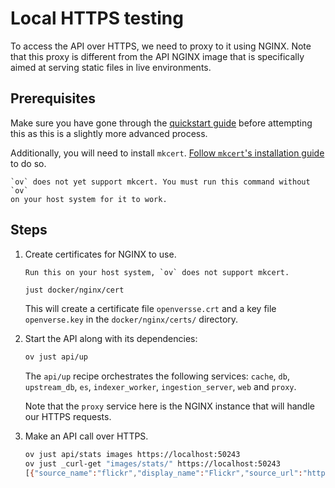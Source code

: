 # Local HTTPS testing

To access the API over HTTPS, we need to proxy to it using NGINX. Note that this
proxy is different from the API NGINX image that is specifically aimed at
serving static files in live environments.

## Prerequisites

Make sure you have gone through the
[quickstart guide](/api/guides/quickstart.md) before attempting this as this is
a slightly more advanced process.

Additionally, you will need to install `mkcert`.
[Follow `mkcert`'s installation guide](https://github.com/FiloSottile/mkcert?tab=readme-ov-file#installation)
to do so.

```{caution}
`ov` does not yet support mkcert. You must run this command without `ov`
on your host system for it to work.
```

## Steps

1. Create certificates for NGINX to use.

   ```{caution}
   Run this on your host system, `ov` does not support mkcert.
   ```

   ```bash
   just docker/nginx/cert
   ```

   This will create a certificate file `openversse.crt` and a key file
   `openverse.key` in the `docker/nginx/certs/` directory.

2. Start the API along with its dependencies:

   ```bash
   ov just api/up
   ```

   The `api/up` recipe orchestrates the following services: `cache`, `db`,
   `upstream_db`, `es`, `indexer_worker`, `ingestion_server`, `web` and `proxy`.

   Note that the `proxy` service here is the NGINX instance that will handle our
   HTTPS requests.

3. Make an API call over HTTPS.

   ```bash
   ov just api/stats images https://localhost:50243
   ov just _curl-get "images/stats/" https://localhost:50243
   [{"source_name":"flickr","display_name":"Flickr","source_url":"https://www.flickr.com","logo_url":null,"media_count":2500},{"source_name":"stocksnap","display_name":"StockSnap","source_url":"https://stocksnap.io","logo_url":null,"media_count":2500}]%
   ```
